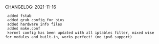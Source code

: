 CHANGELOG: 2021-11-16

     added fstab
     added grub config for bios
     added hardware info files
     added make.conf
     kernel config has been updated with all iptables filter, mixed wise for modules and built-in, works perfect! (no ipv6 support)
